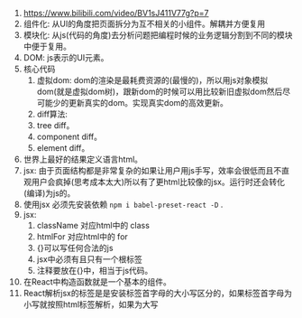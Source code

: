1. https://www.bilibili.com/video/BV1sJ411V77g?p=7     
2. 组件化: 从UI的角度把页面拆分为互不相关的小组件。解耦并方便复用    
3. 模块化: 从js(代码的角度)去分析问题把编程时候的业务逻辑分割到不同的模块中便于复用。   
4. DOM: js表示的UI元素。   
5. 核心代码     
    1. 虚拟dom: dom的渲染是最耗费资源的(最慢的)，所以用js对象模拟dom(就是虚拟dom树)，跟新dom的时候可以用比较新旧虚拟dom然后尽可能少的更新真实的dom。实现真实dom的高效更新。     
    2. diff算法: 
      1. tree diff。     
      2. component diff。     
      3. element diff。     
6. 世界上最好的结果定义语言html。    
6. jsx: 由于页面结构都是非常复杂的如果让用户用js手写，效率会很低而且不直观用户会疯掉(思考成本太大)所以有了更html比较像的jsx。运行时还会转化(编译)为js的。       
7. 使用jsx 必须先安装依赖  `npm i babel-preset-react -D`  .    
8. jsx: 
    1. className 对应html中的 class    
    2. htmlFor 对应html中的 for    
    3. {}可以写任何合法的js    
    4. jsx中必须有且只有一个根标签
    5. 注释要放在{}中，相当于js代码。    
9. 在React中构造函数就是一个基本的组件。   
10. React解析jsx的标签是是安装标签首字母的大小写区分的，如果标签首字母为小写就按照html标签解析，如果为大写
